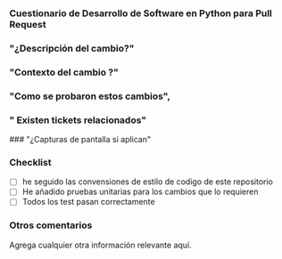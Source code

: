 ### Cuestionario de Desarrollo de Software en Python para Pull Request

### "¿Descripción del cambio?"

### "Contexto del cambio ?"

### "Como se probaron estos cambios",

### " Existen tickets relacionados"

### "¿Capturas de pantalla si aplican"

### Checklist
-[ ] he seguido las convensiones de estilo de codigo de este repositorio
-[ ] He añadido pruebas unitarias para los cambios que lo requieren
-[ ] Todos los test pasan correctamente

### Otros comentarios
Agrega cualquier otra información relevante aquí.


